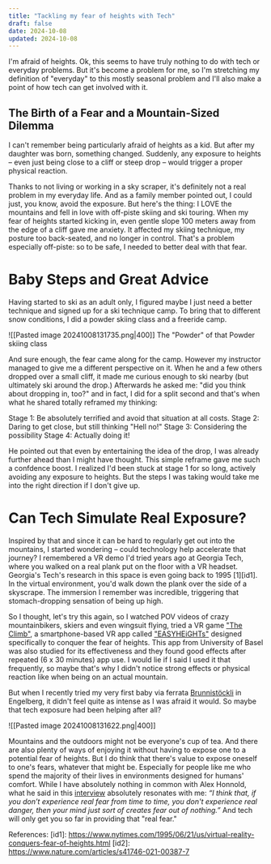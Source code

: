 ```yaml
---
title: "Tackling my fear of heights with Tech"
draft: false
date: 2024-10-08
updated: 2024-10-08
---
```

I'm afraid of heights. Ok, this seems to have truly nothing to do with tech or everyday problems. But it's become a problem for me, so I'm stretching my definition of "everyday" to this mostly seasonal problem and I'll also make a point of how tech can get involved with it. 

## The Birth of a Fear and a Mountain-Sized Dilemma
I can't remember being particularly afraid of heights as a kid. But after my daughter was born, something changed. Suddenly, any exposure to heights – even just being close to a cliff or steep drop – would trigger a proper physical reaction.

Thanks to not living or working in a sky scraper, it's definitely not a real problem in my everyday life. And as a family member pointed out, I could just, you know, avoid the exposure. But here's the thing: I LOVE the mountains and fell in love with off-piste skiing and ski touring. When my fear of heights started kicking in, even gentle slope 100 meters away from the edge of a cliff gave me anxiety. It affected my skiing technique, my posture too back-seated, and no longer in control. That's a problem especially off-piste: so to be safe, I needed to better deal with that fear.

# Baby Steps and Great Advice 
Having started to ski as an adult only, I figured maybe I just need a better technique and signed up for a ski technique camp. To bring that to different snow conditions, I did a powder skiing class and a freeride camp. 


![[Pasted image 20241008131735.png|400]]
The "Powder" of that Powder skiing class

And sure enough, the fear came along for the camp. However my instructor managed to give me a different perspective on it. When he and a few others dropped over a small cliff, it made me curious enough to ski nearby (but ultimately ski around the drop.) Afterwards he asked me: "did you think about dropping in, too?" and in fact, I did for a split second and that's when what he shared totally reframed my thinking: 

Stage 1: Be absolutely terrified and avoid that situation at all costs.
Stage 2: Daring to get close, but still thinking "Hell no!"
Stage 3: Considering the possibility
Stage 4: Actually doing it!

He pointed out that even by entertaining the idea of the drop, I was already further ahead than I might have thought. This simple reframe gave me such a confdence boost. I realized I'd been stuck at stage 1 for so long, actively avoiding any exposure to heights. But the steps I was taking would take me into the right direction if I don't give up.  

# Can Tech Simulate Real Exposure? 
Inspired by that and since it can be hard to regularly get out into the mountains, I started wondering – could technology help accelerate that journey?  I remembered a VR demo I'd tried years ago at Georgia Tech, where you walked on a real plank put on the floor with a VR headset. Georgia's Tech's research in this space is even going back to 1995 [1][id1]. In the virtual environment, you'd walk down the plank over the side of a skyscrape. The immersion I remember was incredible, triggering that stomach-dropping sensation of being up high. 

So I thought, let's try this again, so I watched POV videos of crazy mountainbikers, skiers and even wingsuit flying, tried a VR game ["The Climb"](https://www.theclimbgame.com/), a smartphone-based VR app called ["EASYHEiGHTs"](https://mcn.unibas.ch/de/publications/mobile-apps/easyheights/) designed specifically to conquer the fear of heights. This app from University of Basel was also studied for its effectiveness and they found good effects after repeated (6 x 30 minutes) app use. I would lie if I said I used it that frequently, so maybe that's why I didn't notice strong effects or physical reaction like when being on an actual mountain. 

But when I recently tried my very first baby via ferrata [Brunnistöckli](https://youtu.be/__Ux2TUIQoE) in Engelberg, it didn't feel quite as intense as I was afraid it would. So maybe that tech exposure had been helping after all?

![[Pasted image 20241008131622.png|400]]

Mountains and the outdoors might not be everyone's cup of tea. And there are also plenty of ways of enjoying it without having to expose one to a potential fear of heights. But I do think that there's value to expose oneself to one's fears, whatever that might be. Especially for people like me who spend the majority of their lives in  environments designed for humans' comfort. While I have absolutely nothing in common with Alex Honnold, what he said in this [interview](https://www.youtube.com/watch?v=wIwoU7-Czp4&ab_channel=HighPerformance) absolutely resonates with me:  *“I think that, if you don’t experience real fear from time to time, you don't experience real danger, then your mind just sort of creates fear out of nothing.”* And tech will only get you so far in providing that "real fear."

References:
[id1]: https://www.nytimes.com/1995/06/21/us/virtual-reality-conquers-fear-of-heights.html
[id2]: https://www.nature.com/articles/s41746-021-00387-7



